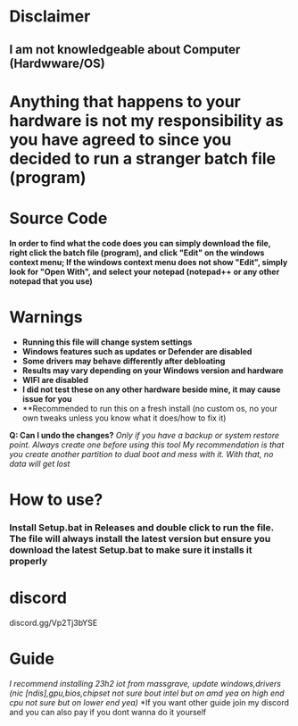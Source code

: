 # Disclaimer

## I am not knowledgeable about Computer (Hardwware/OS)

# Anything that happens to your hardware is not my responsibility as you have agreed to since you decided to run a stranger batch file (program)

# Source Code
**In order to find what the code does you can simply download the file, right click the batch file (program), and click "Edit" on the windows context menu; If the windows context menu does not show "Edit", simply look for "Open With", and select your notepad (notepad++ or any other notepad that you use)**

# Warnings

- **Running this file will change system settings**
- **Windows features such as updates or Defender are disabled**
- **Some drivers may behave differently after debloating**
- **Results may vary depending on your Windows version and hardware**
- **WIFI are disabled**
- **I did not test these on any other hardware beside mine, it may cause issue for you**
- **Recommended to run this on a fresh install (no custom os, no your own tweaks unless you know what it does/how to fix it)


**Q: Can I undo the changes?**
*Only if you have a backup or system restore point. Always create one before using this tool*
*My recommendation is that you create another partition to dual boot and mess with it. With that, no data will get lost*

# How to use?
### Install Setup.bat in Releases and double click to run the file. The file will always install the latest version but ensure you download the latest Setup.bat to make sure it installs it properly

# discord
discord.gg/Vp2Tj3bYSE

# Guide
*I recommend installing 23h2 iot from massgrave, update windows,drivers (nic [ndis],gpu,bios,chipset not sure bout intel but on amd yea on high end cpu not sure but on lower end yea)*
*If you want other guide join my discord and you can also pay if you dont wanna do it yourself

